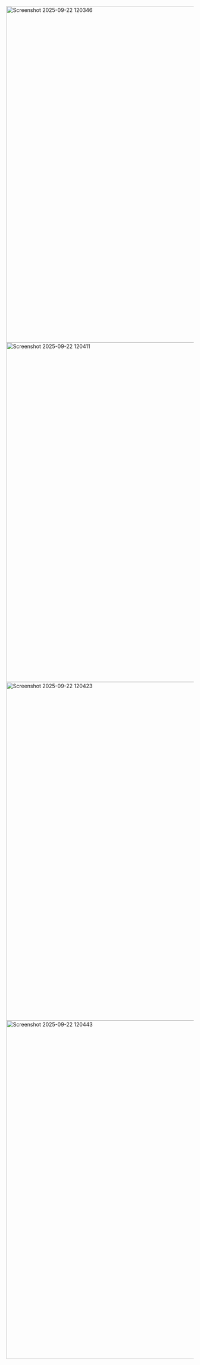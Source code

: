 <img width="1915" height="903" alt="Screenshot 2025-09-22 120346" src="https://github.com/user-attachments/assets/588a5370-2e09-4361-8e84-961ca07aca90" />
<img width="1916" height="912" alt="Screenshot 2025-09-22 120411" src="https://github.com/user-attachments/assets/04e8debb-8265-4a94-b493-2610e73861a5" />
<img width="1919" height="909" alt="Screenshot 2025-09-22 120423" src="https://github.com/user-attachments/assets/2a5bf29d-d0ac-4330-a84b-b54cbc33da89" />
<img width="1919" height="909" alt="Screenshot 2025-09-22 120443" src="https://github.com/user-attachments/assets/15b564f9-f81d-4066-af0f-2a313f6cfd5e" />
